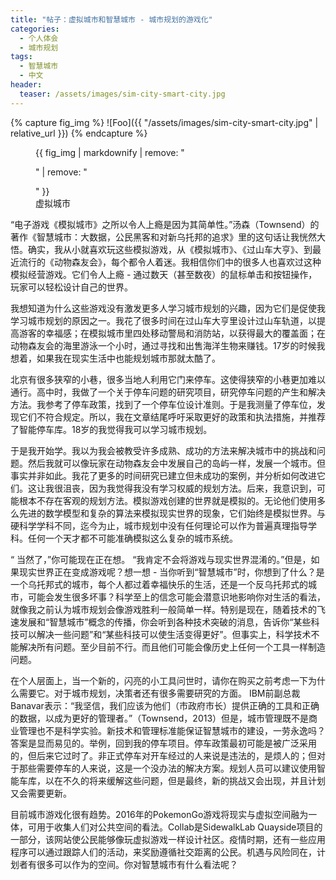 ```yaml
---
title: "帖子：虚拟城市和智慧城市 - 城市规划的游戏化"
categories:
  - 个人体会
  - 城市规划
tags:
  - 智慧城市
  - 中文
header:
  teaser: /assets/images/sim-city-smart-city.jpg
---
```

{% capture fig_img %}
![Foo]({{ "/assets/images/sim-city-smart-city.jpg" | relative_url }})
{% endcapture %}

<figure>
  {{ fig_img | markdownify | remove: "<p>" | remove: "</p>" }}
  <figcaption>虚拟城市</figcaption>
</figure>

“电子游戏《模拟城市》之所以令人上瘾是因为其简单性。”汤森（Townsend）的著作《智慧城市：大数据，公民黑客和对新乌托邦的追求》里的这句话让我恍然大悟。确实，我从小就喜欢玩这些模拟游戏，从《模拟城市》、《过山车大亨》、到最近流行的《动物森友会》，每个都令人着迷。我相信你们中的很多人也喜欢过这种模拟经营游戏。它们令人上瘾 - 通过数天（甚至数夜）的鼠标单击和按钮操作，玩家可以轻松设计自己的世界。

 

我想知道为什么这些游戏没有激发更多人学习城市规划的兴趣，因为它们是促使我学习城市规划的原因之一。我花了很多时间在过山车大亨里设计过山车轨道，以提高游客的幸福感；在模拟城市里四处移动警局和消防站，以获得最大的覆盖面；在动物森友会的海里游泳一个小时，通过寻找和出售海洋生物来赚钱。17岁的时候我想着，如果我在现实生活中也能规划城市那就太酷了。

 

北京有很多狭窄的小巷，很多当地人利用它门来停车。这使得狭窄的小巷更加难以通行。高中时，我做了一个关于停车问题的研究项目，研究停车问题的产生和解决方法。我参考了停车政策，找到了一个停车位设计准则。于是我测量了停车位，发现它们不符合规定。所以，我在文章结尾呼吁采取更好的政策和执法措施，并推荐了智能停车库。18岁的我觉得我可以学习城市规划。

 

于是我开始学。我以为我会被教受许多成熟、成功的方法来解决城市中的挑战和问题。然后我就可以像玩家在动物森友会中发展自己的岛屿一样，发展一个城市。但事实并非如此。我花了更多的时间研究已建立但未成功的案例，并分析如何改进它们。这让我很沮丧，因为我觉得我没有学习权威的规划方法。后来，我意识到，可能根本不存在客观的规划方法。模拟游戏创建的世界就是模拟的。无论他们使用多么先进的数学模型和复杂的算法来模拟现实世界的现象，它们始终是模拟世界。与硬科学学科不同，迄今为止，城市规划中没有任何理论可以作为普遍真理指导学科。任何一个天才都不可能准确模拟这么复杂的城市系统。

 

“ 当然了，”你可能现在正在想。 “我肯定不会将游戏与现实世界混淆的。”但是，如果现实世界正在变成游戏呢？想一想 - 当你听到“智慧城市”时，你想到了什么？是一个乌托邦式的城市，每个人都过着幸福快乐的生活，还是一个反乌托邦式的城市，可能会发生很多坏事？科学至上的信念可能会潜意识地影响你对生活的看法，就像我之前认为城市规划会像游戏胜利一般简单一样。特别是现在，随着技术的飞速发展和“智慧城市”概念的传播，你会听到各种技术突破的消息，告诉你“某些科技可以解决一些问题”和“某些科技可以使生活变得更好”。但事实上，科学技术不能解决所有问题。至少目前不行。而且他们可能会像历史上任何一个工具一样制造问题。

 

在个人层面上，当一个新的，闪亮的小工具问世时，请你在购买之前考虑一下为什么需要它。对于城市规划，决策者还有很多需要研究的方面。 IBM前副总裁Banavar表示：“我坚信，我们应该为他们（市政府市长）提供正确的工具和正确的数据，以成为更好的管理者。”（Townsend，2013）但是，城市管理既不是商业管理也不是科学实验。新技术和管理标准能保证智慧城市的建设，一劳永逸吗？答案是显而易见的。举例，回到我的停车项目。停车政策最初可能是被广泛采用的，但后来它过时了。非正式停车对开车经过的人来说是违法的，是烦人的；但对于那些需要停车的人来说，这是一个没办法的解决方案。规划人员可以建议使用智能车库，以在不久的将来缓解这些问题，但是最终，新的挑战又会出现，并且计划又会需要更新。

 

目前城市游戏化很有趋势。2016年的PokemonGo游戏将现实与虚拟空间融为一体，可用于收集人们对公共空间的看法。Collab是SidewalkLab Quayside项目的一部分，该网站使公民能够像玩虚拟游戏一样设计社区。疫情时期，还有一些应用程序可以通过跟踪人们的活动，来奖励遵循社交距离的公民。机遇与风险同在，计划者有很多可以作为的空间。你对智慧城市有什么看法呢？